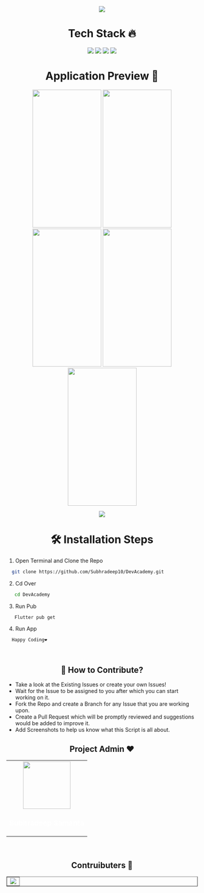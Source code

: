 <p align="center">
   <img src="https://github.com/Subhradeep10/DevAcademy/blob/master/screenshots/DevAcademyTemplate.png" />
</p>
<h1 align=center> Tech Stack 🔥 </h1>  
  <p align="center">
  <img src="https://img.shields.io/badge/dart-%230175C2.svg?&style=for-the-badge&logo=dart&logoColor=white"/> <img src="https://img.shields.io/badge/Flutter%20-%2302569B.svg?&style=for-the-badge&logo=Flutter&logoColor=white" /> <img src="https://img.shields.io/badge/github%20-%23121011.svg?&style=for-the-badge&logo=github&logoColor=white"/>
  <img src="https://img.shields.io/badge/figma%20-%23121011.svg?&style=for-the-badge&logo=figma&logoColor=pink">
  </p>


<h1 align=center> Application Preview 👀 </h1>
<p align="center">
    <img src="https://github.com/Subhradeep10/DevAcademy/blob/master/screenshots/image1.png" height="363px" width="181px">
  <img src="https://github.com/Subhradeep10/DevAcademy/blob/master/screenshots/image2.png" height="363px" width="181px">
  <img src="https://github.com/Subhradeep10/DevAcademy/blob/master/screenshots/image3.png" height="363px" width="181px">
	<img src="https://github.com/Subhradeep10/DevAcademy/blob/master/screenshots/image4.png" height="363px" width="181px">
	<img src="https://github.com/Subhradeep10/DevAcademy/blob/master/screenshots/image5.png" height="363px" width="181px">
<p align="center">
  <a href="https://github.com/Subhradeep10/DevAcademy/releases/download/v-1.0/DevAcademy.apk">
    <img src="https://forthebadge.com/images/badges/check-it-out.svg">
  </a>
          
<h1 align=center>🛠️ Installation Steps</h1>


1. Open Terminal and Clone the Repo

```bash
  git clone https://github.com/Subhradeep10/DevAcademy.git
```
 2. Cd Over 
 
```bash
   cd DevAcademy
```
 3. Run Pub
```
   Flutter pub get
```
4. Run App 
```
  Happy Coding❤️
```

<br>


<h2 align=center> 📝 How to Contribute? </h2>  

- Take a look at the Existing Issues or create your own Issues!
- Wait for the Issue to be assigned to you after which you can start working on it.
- Fork the Repo and create a Branch for any Issue that you are working upon.
- Create a Pull Request which will be promptly reviewed and suggestions would be added to improve it.
- Add Screenshots to help us know what this Script is all about.

<h2 align=center> Project Admin ❤️ </h2>


  <div align="center">
<table>
<tr>

<td align="center"><a href="https://github.com/Subhradeep10"><img src="https://avatars.githubusercontent.com/u/70656957?v=4" width=125px height=125px /></a><h3 style="color:white;">Subhradeep Samanta</h3>

     
</tr>
</table>
<br>
<h2 align=center> Contruibuters 🚀</h2>


  <div align="center">

<table border = "solid black">
	<tr>
		<td>
			<a href="https://github.com/Subhradeep10/DevAcademy/graphs/contributors">
  <img src="https://contrib.rocks/image?repo=Subhradeep10/DevAcademy" />
</a>
		</td>
	</tr>
</table>

     
<br>
       
